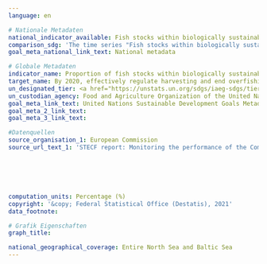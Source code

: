```yaml
---
language: en

# Nationale Metadaten
national_indicator_available: Fish stocks within biologically sustainable levels <br>Proportion of fish stocks monitored based on the maximum sustainable yield (MSY) approach in all managed stocks
comparison_sdg: 'The time series "Fish stocks within biologically sustainable levels" is compliant with the global metadata.<br>The time series "Proportion of fish stocks monitored based on the maximum sustainable yield (MSY) approach" in all managed stocks offers additional information.'
goal_meta_national_link_text: National metadata

# Globale Metadaten
indicator_name: Proportion of fish stocks within biologically sustainable levels
target_name: By 2020, effectively regulate harvesting and end overfishing, illegal, unreported and unregulated fishing and destructive fishing practices and implement science-based management plans, in order to restore fish stocks in the shortest time feasible, at least to levels that can produce maximum sustainable yield as determined by their biological characteristics
un_designated_tier: <a href="https://unstats.un.org/sdgs/iaeg-sdgs/tier-classification/" title="Click here for more information on the UN tier classification.">Tier I</a>
un_custodian_agency: Food and Agriculture Organization of the United Nations (FAO)
goal_meta_link_text: United Nations Sustainable Development Goals Metadata
goal_meta_2_link_text: 
goal_meta_3_link_text: 

#Datenquellen
source_organisation_1: European Commission
source_url_text_1: 'STECF report: Monitoring the performance of the Common Fisheries Policy (STECF-Adhoc-20-01)'






computation_units: Percentage (%)
copyright: '&copy; Federal Statistical Office (Destatis), 2021'
data_footnote: 

# Grafik Eigenschaften
graph_title: 

national_geographical_coverage: Entire North Sea and Baltic Sea
---
```


<span></span>
